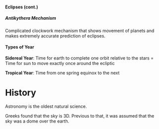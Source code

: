 #### Eclipses (cont.)

##### Antikythera Mechanism
Complicated clockwork mechanism that shows movement of planets and makes extremely accurate prediction of eclipses.

#### Types of Year

__Sidereal Year__:
Time for earth to complete one orbit relative to the stars
 = Time for sun to move exactly once around the ecliptic

 __Tropical Year__:
 Time from one spring equinox to the next

# History
Astronomy is the oldest natural science.

Greeks found that the sky is 3D. Previous to that, it was assumed that the sky was a dome over the earth.
